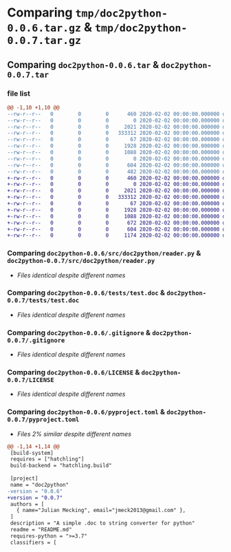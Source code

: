 # Comparing `tmp/doc2python-0.0.6.tar.gz` & `tmp/doc2python-0.0.7.tar.gz`

## Comparing `doc2python-0.0.6.tar` & `doc2python-0.0.7.tar`

### file list

```diff
@@ -1,10 +1,10 @@
--rw-r--r--   0        0        0      460 2020-02-02 00:00:00.000000 doc2python-0.0.6/config.pypirc
--rw-r--r--   0        0        0        0 2020-02-02 00:00:00.000000 doc2python-0.0.6/src/doc2python/__init__.py
--rw-r--r--   0        0        0     2021 2020-02-02 00:00:00.000000 doc2python-0.0.6/src/doc2python/reader.py
--rw-r--r--   0        0        0   333312 2020-02-02 00:00:00.000000 doc2python-0.0.6/tests/test.doc
--rw-r--r--   0        0        0       67 2020-02-02 00:00:00.000000 doc2python-0.0.6/tests/test.py
--rw-r--r--   0        0        0     1928 2020-02-02 00:00:00.000000 doc2python-0.0.6/.gitignore
--rw-r--r--   0        0        0     1088 2020-02-02 00:00:00.000000 doc2python-0.0.6/LICENSE
--rw-r--r--   0        0        0        0 2020-02-02 00:00:00.000000 doc2python-0.0.6/README.md
--rw-r--r--   0        0        0      604 2020-02-02 00:00:00.000000 doc2python-0.0.6/pyproject.toml
--rw-r--r--   0        0        0      482 2020-02-02 00:00:00.000000 doc2python-0.0.6/PKG-INFO
+-rw-r--r--   0        0        0      460 2020-02-02 00:00:00.000000 doc2python-0.0.7/config.pypirc
+-rw-r--r--   0        0        0        0 2020-02-02 00:00:00.000000 doc2python-0.0.7/src/doc2python/__init__.py
+-rw-r--r--   0        0        0     2021 2020-02-02 00:00:00.000000 doc2python-0.0.7/src/doc2python/reader.py
+-rw-r--r--   0        0        0   333312 2020-02-02 00:00:00.000000 doc2python-0.0.7/tests/test.doc
+-rw-r--r--   0        0        0       67 2020-02-02 00:00:00.000000 doc2python-0.0.7/tests/test.py
+-rw-r--r--   0        0        0     1928 2020-02-02 00:00:00.000000 doc2python-0.0.7/.gitignore
+-rw-r--r--   0        0        0     1088 2020-02-02 00:00:00.000000 doc2python-0.0.7/LICENSE
+-rw-r--r--   0        0        0      672 2020-02-02 00:00:00.000000 doc2python-0.0.7/README.md
+-rw-r--r--   0        0        0      604 2020-02-02 00:00:00.000000 doc2python-0.0.7/pyproject.toml
+-rw-r--r--   0        0        0     1174 2020-02-02 00:00:00.000000 doc2python-0.0.7/PKG-INFO
```

### Comparing `doc2python-0.0.6/src/doc2python/reader.py` & `doc2python-0.0.7/src/doc2python/reader.py`

 * *Files identical despite different names*

### Comparing `doc2python-0.0.6/tests/test.doc` & `doc2python-0.0.7/tests/test.doc`

 * *Files identical despite different names*

### Comparing `doc2python-0.0.6/.gitignore` & `doc2python-0.0.7/.gitignore`

 * *Files identical despite different names*

### Comparing `doc2python-0.0.6/LICENSE` & `doc2python-0.0.7/LICENSE`

 * *Files identical despite different names*

### Comparing `doc2python-0.0.6/pyproject.toml` & `doc2python-0.0.7/pyproject.toml`

 * *Files 2% similar despite different names*

```diff
@@ -1,14 +1,14 @@
 [build-system]
 requires = ["hatchling"]
 build-backend = "hatchling.build"
 
 [project]
 name = "doc2python"
-version = "0.0.6"
+version = "0.0.7"
 authors = [
   { name="Julian Mecking", email="jmeck2013@gmail.com" },
 ]
 description = "A simple .doc to string converter for python"
 readme = "README.md"
 requires-python = ">=3.7"
 classifiers = [
```

